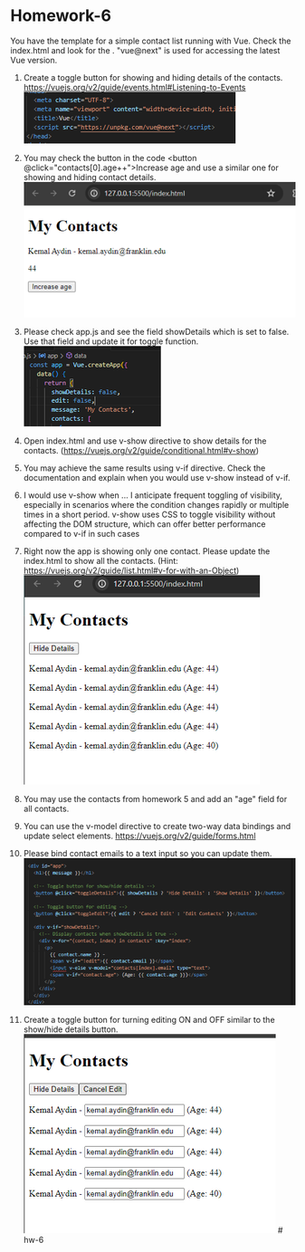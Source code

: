 # Homework-6
You have the template for a simple contact list running with Vue.
Check the index.html and look for the <script src="https://unpkg.com/vue@next"></script>.
"vue@next" is used for accessing the latest Vue version.

1. Create a toggle button for showing and hiding details of the contacts. https://vuejs.org/v2/guide/events.html#Listening-to-Events
![Alt text](image-1.png)
2. You may check the button in the code <button @click="contacts[0].age++">Increase age</button> and use a similar one for showing and hiding contact details.
![Alt text](image.png)
3. Please check app.js and see the field showDetails which is set to false. Use that field and update it for toggle function.
![Alt text](image-2.png)
4. Open index.html and use v-show directive to show details for the contacts. (https://vuejs.org/v2/guide/conditional.html#v-show)
5. You may achieve the same results using v-if directive. Check the documentation and explain when you would use v-show instead of v-if.
6. I would use v-show when ...
I anticipate frequent toggling of visibility, especially in scenarios where the condition changes rapidly or multiple times in a short period. v-show uses CSS to toggle visibility without affecting the DOM structure, which can offer better performance compared to v-if in such cases
7. Right now the app is showing only one contact. Please update the index.html to show all the contacts. (Hint: https://vuejs.org/v2/guide/list.html#v-for-with-an-Object)
![Alt text](image-3.png)
8. You may use the contacts from homework 5 and add an "age" field for all contacts.
9. You can use the v-model directive to create two-way data bindings and update select elements. https://vuejs.org/v2/guide/forms.html
10. Please bind contact emails to a text input so you can update them.
![Alt text](image-4.png)

11. Create a toggle button for turning editing ON and OFF similar to the show/hide details button. 
![Alt text](image-5.png)
#   h w - 6 
 
 